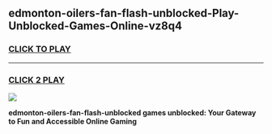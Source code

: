 
## edmonton-oilers-fan-flash-unblocked-Play-Unblocked-Games-Online-vz8q4
<h3>
<a href="https://premium76.site?title=edmonton-oilers-fan-flash-unblocked&ref=25A">CLICK TO PLAY</a></h3>
<hr>

<h3>
<a href="https://premium76.site?title=edmonton-oilers-fan-flash-unblocked&ref=25A">CLICK 2 PLAY</a>
  
</h3>

<a href="https://premium76.site?title=edmonton-oilers-fan-flash-unblocked&ref=25A"><img src="https://clearcache.store/games.png"></a>


**edmonton-oilers-fan-flash-unblocked games unblocked: Your Gateway to Fun and Accessible Online Gaming**
